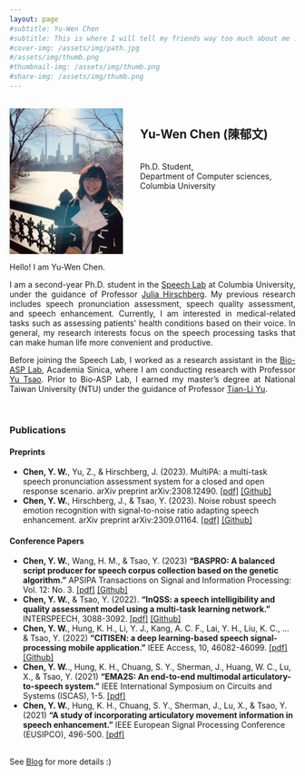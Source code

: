 ```yaml
---
layout: page
#subtitle: Yu-Wen Chen 
#subtitle: This is where I will tell my friends way too much about me ..
#cover-img: /assets/img/path.jpg
#/assets/img/thumb.png
#thumbnail-img: /assets/img/thumb.png
#share-img: /assets/img/thumb.png
---
```


<br />
<img src="/assets/img/private/IMG.png" align="left" width="200px" style="vertical-align:middle;margin:0px 30px 0px 0px" />
<h2>Yu-Wen Chen (陳郁文)</h2><br />
Ph.D. Student,<br />
Department of Computer sciences,<br />
Columbia University<br />
<br clear="left"/>

Hello! I am Yu-Wen Chen.<br />
<div style="text-align: justify"> 

I am a second-year Ph.D. student in the <a href="https://www.cs.columbia.edu/areas/speech/">Speech Lab</a> at Columbia University, under the guidance of Professor <a href="https://www.cs.columbia.edu/~julia/">Julia Hirschberg</a>. My previous research includes speech pronunciation assessment, speech quality assessment, and speech enhancement. Currently, I am interested in medical-related tasks such as assessing patients' health conditions based on their voice. In general, my research interests focus on the speech processing tasks that can make human life more convenient and productive.


Before joining the Speech Lab, I worked as a research assistant in the <a href="https://bio-asplab.citi.sinica.edu.tw/">Bio-ASP Lab</a>, Academia Sinica, where I am conducting research with Professor <a href="https://www.citi.sinica.edu.tw/pages/yu.tsao/index_en.html">Yu Tsao</a>. Prior to Bio-ASP Lab, I earned my master’s degree at National Taiwan University (NTU) under the guidance of Professor <a href="https://www.ee.ntu.edu.tw/profile1.php?teacher_id=901166">Tian-Li Yu</a>. 

<br />

</div>

<h3>Publications</h3>

<h4>Preprints</h4>

* <b>Chen, Y. W.</b>, Yu, Z., & Hirschberg, J. (2023). MultiPA: a multi-task speech pronunciation assessment system for a closed and open response scenario. arXiv preprint arXiv:2308.12490. <a href="https://arxiv.org/abs/2301.04120">[pdf]</a> <a href="https://github.com/yuwchen/MultiPA">[Github]</a><br />
* <b>Chen, Y. W.</b>, Hirschberg, J., & Tsao, Y. (2023). Noise robust speech emotion recognition with signal-to-noise ratio adapting speech enhancement. arXiv preprint arXiv:2309.01164. <a href="https://arxiv.org/abs/2309.01164">[pdf]</a> <a href="https://github.com/yuwchen/NRSER">[Github]</a><br />
  
<h4>Conference Papers</h4>

* <b>Chen, Y. W.</b>, Wang, H. M., & Tsao, Y. (2023) <b>“BASPRO: A balanced script producer for speech corpus collection based on the genetic algorithm.”</b> APSIPA Transactions on Signal and Information Processing: Vol. 12: No. 3. <a href="https://arxiv.org/abs/2301.04120">[pdf]</a> 
<a href="https://github.com/yuwchen/BASPRO">[Github]</a> <br />
* <b>Chen, Y. W.</b>, & Tsao, Y. (2022). <b>“InQSS: a speech intelligibility and quality assessment model using a multi-task learning network.”</b> INTERSPEECH, 3088-3092. <a href="https://arxiv.org/pdf/2111.02585.pdf">[pdf]</a> <a href="https://github.com/yuwchen/InQSS">[Github]</a> <br /> 
* <b>Chen, Y. W.</b>, Hung, K. H., Li, Y. J., Kang, A. C. F., Lai, Y. H., Liu, K. C., ... & Tsao, Y. (2022) <b>“CITISEN: a deep learning-based speech signal-processing mobile application.”</b> IEEE Access, 10, 46082-46099. <a href="https://github.com/yuwchen/CITISEN">[pdf]</a> <a href="https://github.com/yuwchen/BASPRO">[Github]</a> <br />
* <b>Chen, Y. W.</b>., Hung, K. H., Chuang, S. Y., Sherman, J., Huang, W. C., Lu, X., & Tsao, Y. (2021) <b>“EMA2S: An end-to-end multimodal articulatory-to-speech system.”</b> IEEE International Symposium on Circuits and Systems (ISCAS), 1-5.  <a href="https://arxiv.org/pdf/2102.03786.pdf">[pdf]</a> <br />
* <b>Chen, Y. W.</b>, Hung, K. H., Chuang, S. Y., Sherman, J., Lu, X., & Tsao, Y. (2021) <b>“A study of incorporating articulatory movement information in speech enhancement.”</b> IEEE European Signal Processing Conference (EUSIPCO), 496-500. <a href="https://arxiv.org/pdf/2011.01691.pdf">[pdf]</a>

<br />
See <a href="https://yuwchen.github.io/blog/">Blog</a> for more details :)

